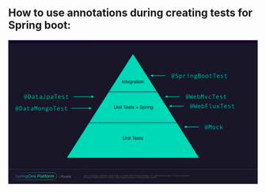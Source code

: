 ## How to use annotations during creating tests for Spring boot:
<img src="Screenshot from 2019-03-16 13-28-05.png"
     alt="icon"
     style="float: left; margin-right: 10px;" />

